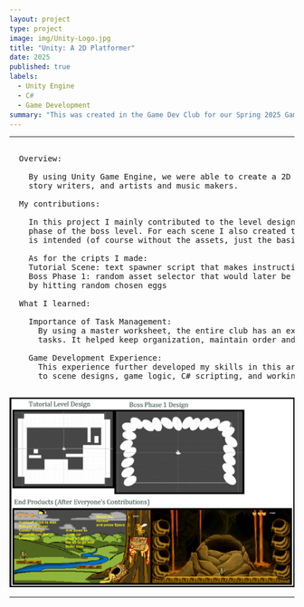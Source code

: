```yaml
---
layout: project
type: project
image: img/Unity-Logo.jpg
title: "Unity: A 2D Platformer"
date: 2025
published: true
labels:
  - Unity Engine
  - C#
  - Game Development
summary: "This was created in the Game Dev Club for our Spring 2025 Game Jam. It was made by a team of story writers, art and music makers, and coders. I was part of the coding team and was tasked to do game level design as well as any necessary scripts."
---
```


<hr>

<pre>
  
  Overview:
  
    By using Unity Game Engine, we were able to create a 2D platformer game with a team of coders, 
    story writers, and artists and music makers. 

  My contributions: 
  
    In this project I mainly contributed to the level designs, specifically the tutorial level and the first 
    phase of the boss level. For each scene I also created the necessary scripts for it to run the way it 
    is intended (of course without the assets, just the basic blocking and functions) 
  
    As for the cripts I made:
    Tutorial Scene: text spawner script that makes instructions appear on player collision
    Boss Phase 1: random asset selector that would later be used as a mechanism to progress through the level 
    by hitting random chosen eggs
    
  What I learned:

    Importance of Task Management:
      By using a master worksheet, the entire club has an expected tineline and task lists as well as assigning those 
      tasks. It helped keep organization, maintain order and ensure that everyone was able to contribute. 

    Game Development Experience:
      This experience further developed my skills in this area: I was able to learn more about Unity when it comes 
      to scene designs, game logic, C# scripting, and working with assets and components.
    
</pre>

<img width="700px" class="rounded pe-4" src="../img/gamedev.png">

<hr>

